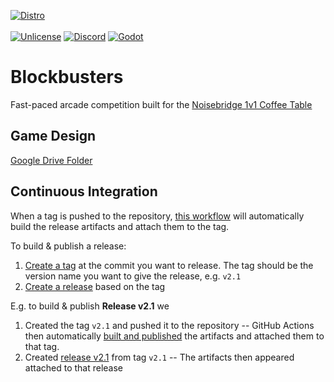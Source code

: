 [![Distro](https://github.com/outrightmental/Blockbusters/actions/workflows/distro.yml/badge.svg)](https://github.com/outrightmental/Blockbusters/actions/workflows/distro.yml)<br/>
<br/>
<a href="https://github.com/outrightmental/Blockbusters?tab=Unlicense-1-ov-file"><img src="https://img.shields.io/badge/license-Unlicense-999999" alt="Unlicense" /></a>
<a href="https://discord.com/channels/720514857094348840/740983213756907561">![Discord](https://img.shields.io/badge/Discord-5865f2)</a>
<a href="https://godotengine.org/">![Godot](https://img.shields.io/badge/Godot-4.4.1%2B-478cbf)</a>

# Blockbusters

Fast-paced arcade competition built for the [Noisebridge 1v1 Coffee Table](https://www.noisebridge.net/wiki/Coffee_Table)

## Game Design

[Google Drive Folder](https://drive.google.com/drive/folders/1zN-aMi7VjPdOoOUz3s_HHYSwMC-8Zp1V?usp=sharing)

## Continuous Integration

When a tag is pushed to the repository, [this workflow](.github/workflows/distro.yml) will automatically build the release artifacts and attach them to the tag.

To build & publish a release:
1. [Create a tag](https://git-scm.com/book/en/v2/Git-Basics-Tagging) at the commit you want to release. The tag should be the version name you want to give the release, e.g. `v2.1`
2. [Create a release](https://docs.github.com/en/repositories/releasing-projects-on-github/managing-releases-in-a-repository) based on the tag

E.g. to build & publish **Release v2.1** we
1. Created the tag `v2.1` and pushed it to the repository -- GitHub Actions then automatically [built and published](https://github.com/outrightmental/Blockbusters/actions/runs/16060245132) the artifacts and attached them to that tag.
2. Created [release v2.1](https://github.com/outrightmental/Blockbusters/releases/tag/v2.1) from tag `v2.1` -- The artifacts then appeared attached to that release
